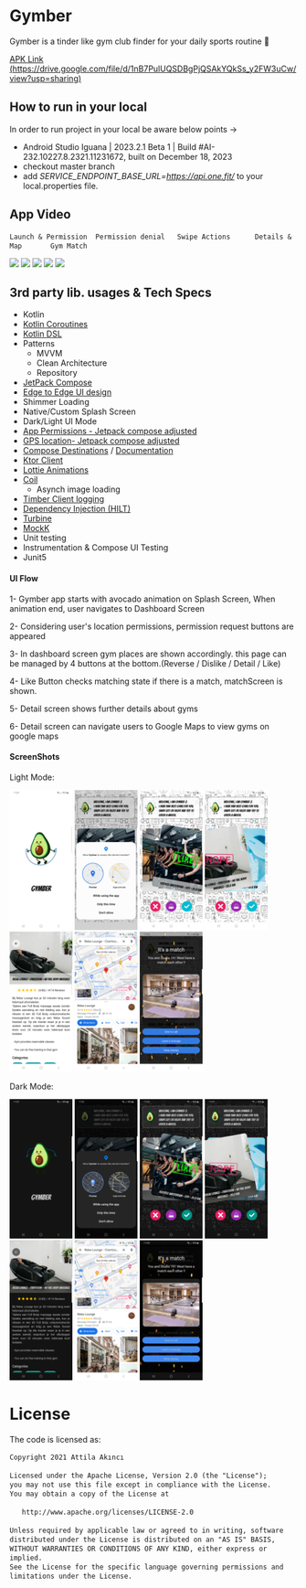 # Gymber
Gymber is a tinder like gym club finder for your daily sports routine 🙌

[APK Link (https://drive.google.com/file/d/1nB7PulUQSDBgPjQSAkYQkSs_y2FW3uCw/view?usp=sharing)](https://drive.google.com/file/d/1nB7PulUQSDBgPjQSAkYQkSs_y2FW3uCw/view?usp=sharing)


## How to run in your local
In order to run project in your local be aware below points ->
* Android Studio Iguana | 2023.2.1 Beta 1 | Build #AI-232.10227.8.2321.11231672, built on December 18, 2023
* checkout master branch
* add *SERVICE_ENDPOINT_BASE_URL=https://api.one.fit/* to your local.properties file.


## App Video
    
    Launch & Permission  Permission denial   Swipe Actions      Details & Map       Gym Match            

<img src="https://github.com/AttilaAKINCI/Gymber/assets/21987335/353f5110-d78c-49a5-9f60-98d0ec4c910f" width="160"/> <img 
src="https://github.com/AttilaAKINCI/Gymber/assets/21987335/6b2254a6-9bde-414a-93a1-eb9d391ca500" width="160"/>  <img 
src="https://github.com/AttilaAKINCI/Gymber/assets/21987335/c96fb0e7-22bc-44fe-962a-3df42ddb230c" width="160"/> <img
src="https://github.com/AttilaAKINCI/Gymber/assets/21987335/bfcdd190-588b-4076-80cd-e21992dc35a6" width="160"/>  <img
src="https://github.com/AttilaAKINCI/Gymber/assets/21987335/bafb34d7-5076-4637-8c04-b2e93fff4130" width="160"/> 


## 3rd party lib. usages & Tech Specs
* Kotlin
* [Kotlin Coroutines](https://kotlinlang.org/docs/coroutines-overview.html)
* [Kotlin DSL](https://developer.android.com/build/migrate-to-kotlin-dsl)
* Patterns
    - MVVM
    - Clean Architecture
    - Repository
* [JetPack Compose](https://developer.android.com/jetpack/compose?gclid=Cj0KCQiAjMKqBhCgARIsAPDgWlyVg8bZaasX_bdQfYrAXsuDQ6vD-2SmFcTv34Fb-jLQxgGqPD7UxKgaAso5EALw_wcB&gclsrc=aw.ds)
* [Edge to Edge UI design](https://developer.android.com/jetpack/compose/layouts/insets)
* Shimmer Loading
* Native/Custom Splash Screen
* Dark/Light UI Mode
* [App Permissions - Jetpack compose adjusted](https://developer.android.com/guide/topics/permissions/overview)
* [GPS location- Jetpack compose adjusted](https://developer.android.com/develop/sensors-and-location/location/retrieve-current)
* [Compose Destinations](https://github.com/raamcosta/compose-destinations) / [Documentation](https://composedestinations.rafaelcosta.xyz/)
* [Ktor Client](https://ktor.io/docs/client-supported-platforms.html)
* [Lottie Animations](https://github.com/airbnb/lottie-android)
* [Coil](https://github.com/coil-kt/coil)
    - Asynch image loading
* [Timber Client logging](https://github.com/JakeWharton/timber)
* [Dependency Injection (HILT)](https://developer.android.com/training/dependency-injection/hilt-android)
* [Turbine](https://github.com/cashapp/turbine)
* [MockK](https://mockk.io/)
* Unit testing
* Instrumentation & Compose UI Testing
* Junit5


#### UI Flow
1- Gymber app starts with avocado animation on Splash Screen, When animation end, user navigates to Dashboard Screen

2- Considering user's location permissions, permission request buttons are appeared

3- In dashboard screen gym places are shown accordingly. this page can be managed by 4 buttons at the bottom.(Reverse / Dislike / Detail / Like)

4- Like Button checks matching state if there is a match, matchScreen is shown.

5- Detail screen shows further details about gyms

6- Detail screen can navigate users to Google Maps to view gyms on google maps 


#### ScreenShots
Light Mode:

<img src="https://github.com/AttilaAKINCI/Gymber/blob/master/images/1-light.png" width="110">   <img
src="https://github.com/AttilaAKINCI/Gymber/blob/master/images/2-light.png" width="110">   <img
src="https://github.com/AttilaAKINCI/Gymber/blob/master/images/3-light.png" width="110">   <img
src="https://github.com/AttilaAKINCI/Gymber/blob/master/images/4-light.png" width="110">   <img
src="https://github.com/AttilaAKINCI/Gymber/blob/master/images/5-light.png" width="110">   <img
src="https://github.com/AttilaAKINCI/Gymber/blob/master/images/6-light.png" width="110">   <img
src="https://github.com/AttilaAKINCI/Gymber/blob/master/images/7-light.png" width="110">

Dark Mode:

<img src="https://github.com/AttilaAKINCI/Gymber/blob/master/images/1-dark.png" width="110">   <img
src="https://github.com/AttilaAKINCI/Gymber/blob/master/images/2-dark.png" width="110">   <img
src="https://github.com/AttilaAKINCI/Gymber/blob/master/images/3-dark.png" width="110">   <img
src="https://github.com/AttilaAKINCI/Gymber/blob/master/images/4-dark.png" width="110">   <img
src="https://github.com/AttilaAKINCI/Gymber/blob/master/images/5-dark.png" width="110">   <img
src="https://github.com/AttilaAKINCI/Gymber/blob/master/images/6-dark.png" width="110">   <img
src="https://github.com/AttilaAKINCI/Gymber/blob/master/images/7-dark.png" width="110">


# License

The code is licensed as:

```
Copyright 2021 Attila Akıncı

Licensed under the Apache License, Version 2.0 (the "License");
you may not use this file except in compliance with the License.
You may obtain a copy of the License at

   http://www.apache.org/licenses/LICENSE-2.0

Unless required by applicable law or agreed to in writing, software
distributed under the License is distributed on an "AS IS" BASIS,
WITHOUT WARRANTIES OR CONDITIONS OF ANY KIND, either express or implied.
See the License for the specific language governing permissions and
limitations under the License.
```

